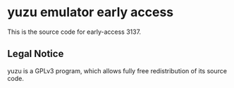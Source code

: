 yuzu emulator early access
=============

This is the source code for early-access 3137.

## Legal Notice

yuzu is a GPLv3 program, which allows fully free redistribution of its source code.